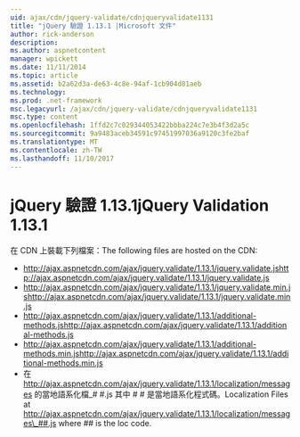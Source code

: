 ```yaml
---
uid: ajax/cdn/jquery-validate/cdnjqueryvalidate1131
title: "jQuery 驗證 1.13.1 |Microsoft 文件"
author: rick-anderson
description: 
ms.author: aspnetcontent
manager: wpickett
ms.date: 11/11/2014
ms.topic: article
ms.assetid: b2a62d3a-de63-4c8e-94af-1cb904d81aeb
ms.technology: 
ms.prod: .net-framework
msc.legacyurl: /ajax/cdn/jquery-validate/cdnjqueryvalidate1131
msc.type: content
ms.openlocfilehash: 1ffd2c7c029344053422bbba224c7e3b4f3d2a5c
ms.sourcegitcommit: 9a9483aceb34591c97451997036a9120c3fe2baf
ms.translationtype: MT
ms.contentlocale: zh-TW
ms.lasthandoff: 11/10/2017
---
```

<a name="jquery-validation-1131"></a><span data-ttu-id="90a6d-102">jQuery 驗證 1.13.1</span><span class="sxs-lookup"><span data-stu-id="90a6d-102">jQuery Validation 1.13.1</span></span>
====================
<span data-ttu-id="90a6d-103">在 CDN 上裝載下列檔案：</span><span class="sxs-lookup"><span data-stu-id="90a6d-103">The following files are hosted on the CDN:</span></span>

- <span data-ttu-id="90a6d-104">http://ajax.aspnetcdn.com/ajax/jquery.validate/1.13.1/jquery.validate.js</span><span class="sxs-lookup"><span data-stu-id="90a6d-104">http://ajax.aspnetcdn.com/ajax/jquery.validate/1.13.1/jquery.validate.js</span></span>
- <span data-ttu-id="90a6d-105">http://ajax.aspnetcdn.com/ajax/jquery.validate/1.13.1/jquery.validate.min.js</span><span class="sxs-lookup"><span data-stu-id="90a6d-105">http://ajax.aspnetcdn.com/ajax/jquery.validate/1.13.1/jquery.validate.min.js</span></span>
- <span data-ttu-id="90a6d-106">http://ajax.aspnetcdn.com/ajax/jquery.validate/1.13.1/additional-methods.js</span><span class="sxs-lookup"><span data-stu-id="90a6d-106">http://ajax.aspnetcdn.com/ajax/jquery.validate/1.13.1/additional-methods.js</span></span>
- <span data-ttu-id="90a6d-107">http://ajax.aspnetcdn.com/ajax/jquery.validate/1.13.1/additional-methods.min.js</span><span class="sxs-lookup"><span data-stu-id="90a6d-107">http://ajax.aspnetcdn.com/ajax/jquery.validate/1.13.1/additional-methods.min.js</span></span>
- <span data-ttu-id="90a6d-108">在 http://ajax.aspnetcdn.com/ajax/jquery.validate/1.13.1/localization/messages 的當地語系化檔\_# #.js 其中 # # 是當地語系化程式碼。</span><span class="sxs-lookup"><span data-stu-id="90a6d-108">Localization Files at http://ajax.aspnetcdn.com/ajax/jquery.validate/1.13.1/localization/messages\_##.js where ## is the loc code.</span></span>
